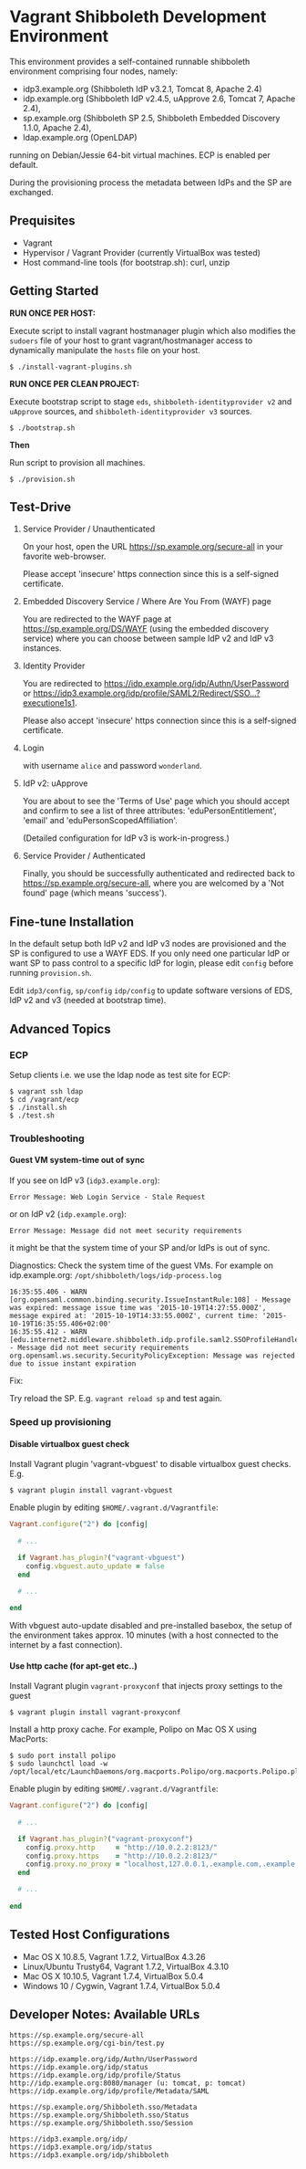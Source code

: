 # Vagrant Shibboleth Development Environment

This environment provides a self-contained runnable shibboleth environment comprising
four nodes, namely:

- idp3.example.org (Shibboleth IdP v3.2.1, Tomcat 8, Apache 2.4)
- idp.example.org (Shibboleth IdP v2.4.5, uApprove 2.6, Tomcat 7, Apache 2.4), 
- sp.example.org (Shibboleth SP 2.5, Shibboleth Embedded Discovery 1.1.0, Apache 2.4),
- ldap.example.org (OpenLDAP)

running on Debian/Jessie 64-bit virtual machines.
ECP is enabled per default.

During the provisioning process the metadata between IdPs and the SP are exchanged.

## Prequisites

- Vagrant 
- Hypervisor / Vagrant Provider (currently VirtualBox was tested)
- Host command-line tools (for bootstrap.sh): 
    curl, unzip

## Getting Started

**RUN ONCE PER HOST:** 

Execute script to install vagrant hostmanager plugin which also modifies the `sudoers` file of your host to grant vagrant/hostmanager access to
dynamically manipulate the `hosts` file on your host.

    $ ./install-vagrant-plugins.sh

**RUN ONCE PER CLEAN PROJECT:** 

Execute bootstrap script to stage `eds`, `shibboleth-identityprovider v2` and `uApprove` sources, and `shibboleth-identityprovider v3` sources.


    $ ./bootstrap.sh

**Then**

Run script to provision all machines.

    $ ./provision.sh

## Test-Drive

1. Service Provider / Unauthenticated
   
   On your host, open the URL https://sp.example.org/secure-all in your favorite web-browser.

   Please accept 'insecure' https connection since this is a self-signed certificate.

2. Embedded Discovery Service / Where Are You From (WAYF) page

   You are redirected to the WAYF page at https://sp.example.org/DS/WAYF (using the embedded discovery service)
   where you can choose between sample IdP v2 and IdP v3 instances.

3. Identity Provider

   You are redirected to https://idp.example.org/idp/Authn/UserPassword or 
   https://idp3.example.org/idp/profile/SAML2/Redirect/SSO...?executione1s1.
   
   Please also accept 'insecure' https connection since this is a self-signed certificate.

4. Login
  
   with username ``alice`` and password ``wonderland``.

5. IdP v2: uApprove

   You are about to see the 'Terms of Use' page which you should accept and confirm to see a list of three
   attributes: 'eduPersonEntitlement', 'email' and 'eduPersonScopedAffiliation'.

   (Detailed configuration for IdP v3 is work-in-progress.)

6. Service Provider / Authenticated

   Finally, you should be successfully authenticated and redirected back to https://sp.example.org/secure-all,
   where you are welcomed by a 'Not found' page (which means 'success').

## Fine-tune Installation 
  
In the default setup both IdP v2 and IdP v3 nodes are provisioned and the SP is configured to use a WAYF EDS.
If you only need one particular IdP or want SP to pass control to a specific IdP for login, please
edit `config` before running `provision.sh`.

Edit `idp3/config`, `sp/config` `idp/config` to update software versions of EDS, IdP v2 and v3 (needed at bootstrap time).

## Advanced Topics

### ECP

Setup clients i.e. we use the ldap node as test site for ECP:

    $ vagrant ssh ldap
    $ cd /vagrant/ecp
    $ ./install.sh
    $ ./test.sh

### Troubleshooting

#### Guest VM system-time out of sync 

If you see
on IdP v3 (`idp3.example.org`):

    Error Message: Web Login Service - Stale Request

or on IdP v2 (`idp.example.org`):

    Error Message: Message did not meet security requirements

it might be that the system time of your SP and/or IdPs is out of sync.

Diagnostics:
Check the system time of the guest VMs.
For example on idp.example.org:  `/opt/shibboleth/logs/idp-process.log`

~~~
16:35:55.406 - WARN [org.opensaml.common.binding.security.IssueInstantRule:108] - Message was expired: message issue time was '2015-10-19T14:27:55.000Z', message expired at: '2015-10-19T14:33:55.000Z', current time: '2015-10-19T16:35:55.406+02:00'
16:35:55.412 - WARN [edu.internet2.middleware.shibboleth.idp.profile.saml2.SSOProfileHandler:406] - Message did not meet security requirements
org.opensaml.ws.security.SecurityPolicyException: Message was rejected due to issue instant expiration
~~~

Fix:

Try reload the SP. E.g. `vagrant reload sp` and test again.

### Speed up provisioning 

#### Disable virtualbox guest check

Install Vagrant plugin 'vagrant-vbguest' to disable virtualbox guest checks.
E.g. 

    $ vagrant plugin install vagrant-vbguest

Enable plugin by editing `$HOME/.vagrant.d/Vagrantfile`:

```ruby
Vagrant.configure("2") do |config|
  
  # ...

  if Vagrant.has_plugin?("vagrant-vbguest")
    config.vbguest.auto_update = false
  end
  
  # ...

end
```

With vbguest auto-update disabled and pre-installed basebox, 
the setup of the environment takes approx. 10 minutes (with a host connected to the internet by a fast connection).

#### Use http cache (for apt-get etc..)

Install Vagrant plugin `vagrant-proxyconf` that injects proxy settings to the guest

    $ vagrant plugin install vagrant-proxyconf

Install a http proxy cache.
For example, Polipo on Mac OS X using MacPorts:

    $ sudo port install polipo
    $ sudo launchctl load -w /opt/local/etc/LaunchDaemons/org.macports.Polipo/org.macports.Polipo.plist

Enable plugin by editing `$HOME/.vagrant.d/Vagrantfile`:

```ruby
Vagrant.configure("2") do |config|
  
  # ...

  if Vagrant.has_plugin?("vagrant-proxyconf")
    config.proxy.http     = "http://10.0.2.2:8123/"
    config.proxy.https    = "http://10.0.2.2:8123/"
    config.proxy.no_proxy = "localhost,127.0.0.1,.example.com,.example.org"
  end

  # ...
  
end  
```

## Tested Host Configurations

- Mac OS X 10.8.5, Vagrant 1.7.2, VirtualBox 4.3.26
- Linux/Ubuntu Trusty64, Vagrant 1.7.2, VirtualBox 4.3.10
- Mac OS X 10.10.5, Vagrant 1.7.4, VirtualBox 5.0.4
- Windows 10 / Cygwin, Vagrant 1.7.4, VirtualBox 5.0.4

## Developer Notes: Available URLs
    
    https://sp.example.org/secure-all
    https://sp.example.org/cgi-bin/test.py
 
    https://idp.example.org/idp/Authn/UserPassword
    https://idp.example.org/idp/status
    https://idp.example.org/idp/profile/Status
    http://idp.example.org:8080/manager (u: tomcat, p: tomcat)
    https://idp.example.org/idp/profile/Metadata/SAML

    https://sp.example.org/Shibboleth.sso/Metadata
    https://sp.example.org/Shibboleth.sso/Status
    https://sp.example.org/Shibboleth.sso/Session

    https://idp3.example.org/idp/
    https://idp3.example.org/idp/status
    https://idp3.example.org/idp/shibboleth


